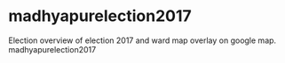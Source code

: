 # madhyapurelection2017
Election overview of election 2017 and ward map overlay on google map.
madhyapurelection2017
